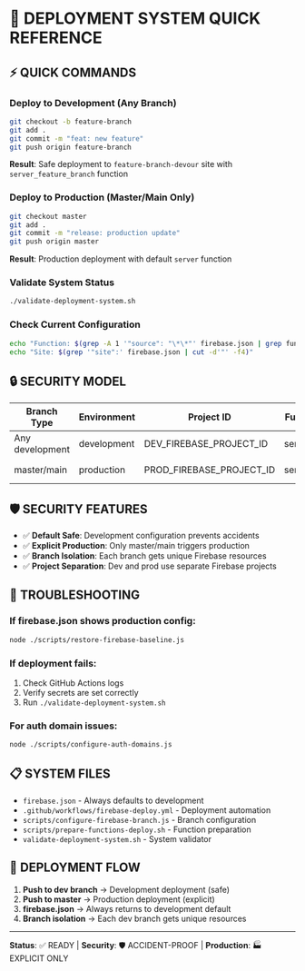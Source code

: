 # 🚀 DEPLOYMENT SYSTEM QUICK REFERENCE

## ⚡ QUICK COMMANDS

### Deploy to Development (Any Branch)
```bash
git checkout -b feature-branch
git add .
git commit -m "feat: new feature"
git push origin feature-branch
```
**Result**: Safe deployment to `feature-branch-devour` site with `server_feature_branch` function

### Deploy to Production (Master/Main Only)
```bash
git checkout master
git add .
git commit -m "release: production update"
git push origin master
```
**Result**: Production deployment with default `server` function

### Validate System Status
```bash
./validate-deployment-system.sh
```

### Check Current Configuration
```bash
echo "Function: $(grep -A 1 '"source": "\*\*"' firebase.json | grep function | cut -d'"' -f4)"
echo "Site: $(grep '"site":' firebase.json | cut -d'"' -f4)"
```

## 🔒 SECURITY MODEL

| Branch Type | Environment | Project ID | Function Name | Site ID | Safety |
|-------------|-------------|------------|---------------|---------|---------|
| Any development | development | DEV_FIREBASE_PROJECT_ID | server_{branch} | {branch}-devour | ✅ Safe |
| master/main | production | PROD_FIREBASE_PROJECT_ID | server | none (default) | ⚠️ Explicit |

## 🛡️ SECURITY FEATURES

- ✅ **Default Safe**: Development configuration prevents accidents
- ✅ **Explicit Production**: Only master/main triggers production
- ✅ **Branch Isolation**: Each branch gets unique Firebase resources
- ✅ **Project Separation**: Dev and prod use separate Firebase projects

## 🔧 TROUBLESHOOTING

### If firebase.json shows production config:
```bash
node ./scripts/restore-firebase-baseline.js
```

### If deployment fails:
1. Check GitHub Actions logs
2. Verify secrets are set correctly
3. Run `./validate-deployment-system.sh`

### For auth domain issues:
```bash
node ./scripts/configure-auth-domains.js
```

## 📋 SYSTEM FILES

- `firebase.json` - Always defaults to development
- `.github/workflows/firebase-deploy.yml` - Deployment automation
- `scripts/configure-firebase-branch.js` - Branch configuration
- `scripts/prepare-functions-deploy.sh` - Function preparation
- `validate-deployment-system.sh` - System validator

## 🎯 DEPLOYMENT FLOW

1. **Push to dev branch** → Development deployment (safe)
2. **Push to master** → Production deployment (explicit)
3. **firebase.json** → Always returns to development default
4. **Branch isolation** → Each dev branch gets unique resources

---

**Status**: ✅ READY | **Security**: 🛡️ ACCIDENT-PROOF | **Production**: 🏭 EXPLICIT ONLY
